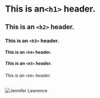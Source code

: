 # This is an`<h1>` header.
## This is an `<h2>` header.
### This is an `<h3>` header.
#### This is an `<h4>` header.
##### This is an `<h5>` header.
###### This is an `<h6>` header.

![Jennifer Lawrence](https://upload.wikimedia.org/wikipedia/commons/thumb/4/4f/Jennifer_Lawrence_at_the_83rd_Academy_Awards_crop.jpg/250px-Jennifer_Lawrence_at_the_83rd_Academy_Awards_crop.jpg)
